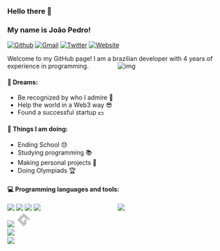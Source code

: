 ### Hello there 👋 
### My name is João Pedro!

[![Github](https://img.shields.io/badge/-Github-000?style=flat&logo=Github&logoColor=white)](https://github.com/theortsac)
[![Gmail](https://img.shields.io/badge/-Gmail-c14438?style=flat&logo=Gmail&logoColor=white)](mailto:john@skill2token.com)
[![Twitter](https://img.shields.io/twitter/follow/OrtsacThe?label=Twitter)](https://twitter.com/OrtsacThe)
[![Website](https://img.shields.io/badge/theortsac.com-online-sucess)](https://theortsac.com)

Welcome to my GitHub page! I am a brazilian developer with 4 years of experience in programming.
<img align="right" alt="img" src="https://s3.amazonaws.com/codementor_content/2016-Oct/pikachu.gif" width="50%" height="auto" />

#### 🚀 Dreams:
- Be recognized by who I admire 🤝
- Help the world in a Web3 way 😎
- Found a successful startup 💵

#### 🌱 Things I am doing: 
- Ending School 😓
- Studying programming 📚  
- Making personal projects 🎯
- Doing Olympiads 🏆

#### :computer: Programming languages and tools: 
<p>
	<img width="50%" align="right" src="https://github-readme-stats.vercel.app/api?username=theortsac&show_icons=true&theme=radical&title_color=8E2DE2&text_color=fff&icon_color=8E2DE2" />
	<code><img width="7%" src="https://upload.wikimedia.org/wikipedia/commons/thumb/3/38/HTML5_Badge.svg/600px-HTML5_Badge.svg.png"></code>
	<code><img width="7%" src="https://cdn-icons-png.flaticon.com/512/732/732190.png"></code>
	<code><img width="7%" src="https://upload.wikimedia.org/wikipedia/commons/thumb/9/99/Unofficial_JavaScript_logo_2.svg/480px-Unofficial_JavaScript_logo_2.svg.png"></code>
	<code><img width="7%" src="https://upload.wikimedia.org/wikipedia/commons/thumb/a/a7/React-icon.svg/2300px-React-icon.svg.png"></code>
	<br>
	<code><img width="7%" src="https://www.vectorlogo.zone/logos/python/python-icon.svg"></code>
	<code><img width="7%" src="https://raw.githubusercontent.com/vscode-icons/vscode-icons/c7a9e3c69a2af799d9ba8693819794718e194956/icons/file_type_gamemaker2.svg">
</code>
	<code><img width="6%" src="https://raw.githubusercontent.com/isocpp/logos/master/cpp_logo.png">
</code>
	<code><img width="7%" src="https://spacenil.com/tutorial/public/uploads/categories/categories_1622741308.png">
</code>
</p>

